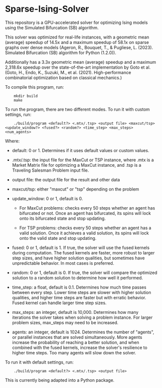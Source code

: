 # Sparse-Ising-Solver

This repository is a GPU-accelerated solver for optimizing Ising models using the Simulated Bifurcation (SB) algorithm. 

This solver was optimized for real-life instances, with a geometric mean (average) speedup of 14.5x and a maximum speedup of 58.1x on sparse graphs over dense models (Ageron, R., Bouquet, T., & Pugliese, L. (2023). Simulated Bifurcation (SB) algorithm for Python (1.2.0)). 

Additionally has a 3.3x geometric mean (average) speedup and a maximum 2,318.6x speedup over the state-of-the-art implementation by Goto et al. (Goto, H., Endo, K., Suzuki, M., et al. (2021). High-performance combinatorial optimization based on classical mechanics.)

To compile this program, run:

```
    mkdir build
    make
```

To run the program, there are two different modes. To run it with custom settings, run:

```
    ./build/program <default?> <.mtx/.tsp> <output file> <maxcut/tsp> <update_window?> <fused?> <random?> <time_step> <max_steps> <num_agents>
```

Where:

  - default: 0 or 1. Determines if it uses default values or custom values.

  - .mtx/.tsp: the input file for the MaxCut or TSP instance, where .mtx is a Market Matrix file for optimizing a MaxCut instance, and .tsp is a Traveling Salesman Problem input file.

  - output file: the output file for the result and other data

  - maxcut/tsp: either "maxcut" or "tsp" depending on the problem

  - update_window: 0 or 1, default is 0. 
    
    -  For MaxCut problems: checks every 50 steps whether an agent has bifurcated or not. Once an agent has bifurcated, its spins will lock onto its bifurcated state and stop updating.
    
    -  For TSP problems: checks every 50 steps whether an agent has a valid solution. Once it achieves a valid solution, its spins will lock onto the valid state and stop updating.

  - fused: 0 or 1, default is 1. If true, the solver will use the fused kernels during computation. The fused kernels are faster, more robust to larger step sizes, and have higher solution qualities, but sometimes have unpredictable behavior. In most cases is preferred.

  - random: 0 or 1, default is 0. If true, the solver will compare the optimized solution to a random solution to determine how well it performed.

  - time_step: a float, default is 0.1. Determines how much time passes between every step. Lower time steps are slower with higher solution qualities, and higher time steps are faster but with erratic behavior. Fused kernel can handle larger time step sizes.

  - max_steps: an integer, default is 10,000. Determines how many iterations the solver takes when solving a problem instance. For larger problem sizes, max_steps may need to be increased.

  - agents: an integer, default is 1024. Determines the number of "agents", or parallel instances that are solved simultaneously. More agents increase the probability of reaching a better solution, and when combined with the fused kernels, increase the solver's resilience to higher time steps. Too many agents will slow down the solver.



To run it with default settings, run:

```
    ./build/program <default?> <.mtx/.tsp> <output file>
```


This is currently being adapted into a Python package.
